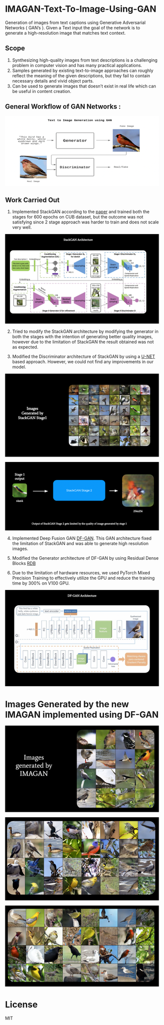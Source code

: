 # IMAGAN-Text-To-Image-Using-GAN 
Generation of images from text captions using Generative Adversarial Networks ( GAN’s ). Given a Text input the goal of the network is to generate a high-resolution image that matches text context.
 
 ## Scope
1. Synthesizing high-quality images from text descriptions is a challenging problem in computer vision and has many practical applications.
2. Samples generated by existing text-to-image approaches can roughly reflect the meaning of the given descriptions, but they fail to contain necessary details and vivid object parts.
3. Can be used to generate images that doesn’t exist in real life which can be useful in content creation.

 ## General Workflow of GAN Networks :
 ![](https://github.com/Abhishek-Aditya-bs/IMAGAN-Text-To-Image-Using-GAN/blob/main/Images/GAN-Workflow.png)

## Work Carried Out 

1. Implemented StackGAN according to the [paper](https://openaccess.thecvf.com/content_iccv_2017/html/Zhang_StackGAN_Text_to_ICCV_2017_paper.html) and trained both the stages for 600 epochs on CUB dataset, but the outcome was not satisfying since 2 stage approach was harder to train and does not scale very well.

![](https://github.com/Abhishek-Aditya-bs/IMAGAN-Text-To-Image-Using-GAN/blob/main/Images/StackGAN-Architecture.png)

2. Tried to modify the StackGAN architecture by modifying the generator in both the stages with the intention of generating better quality images, however due to the limitation of StackGAN the result obtained was not as expected.

3. Modified the Discriminator architecture of StackGAN by using a [U-NET](https://openaccess.thecvf.com/content_CVPR_2020/html/Schonfeld_A_U-Net_Based_Discriminator_for_Generative_Adversarial_Networks_CVPR_2020_paper.html) based approach. However, we could not find any improvements in our model.

![](https://github.com/Abhishek-Aditya-bs/IMAGAN-Text-To-Image-Using-GAN/blob/main/Images/Stage-1-Output.png)

![](https://github.com/Abhishek-Aditya-bs/IMAGAN-Text-To-Image-Using-GAN/blob/main/Images/Stage-2-Output.png)

4. Implemented Deep Fusion GAN [DF-GAN](https://arxiv.org/abs/2008.05865). This GAN architecture fixed the limitation of StackGAN and was able to generate high resolution images.

5. Modified the Generator architecture of DF-GAN by using Residual Dense Blocks [RDB](https://arxiv.org/pdf/1802.08797.pdf)

6. Due to the limitation of hardware resources, we used PyTorch Mixed Precision Training to effectively utilize the GPU and reduce the training time by 300% on V100 GPU.

![](https://github.com/Abhishek-Aditya-bs/IMAGAN-Text-To-Image-Using-GAN/blob/main/Images/DF-GAN-Architecture.png)

# Images Generated by the new IMAGAN implemented using DF-GAN

![](https://github.com/Abhishek-Aditya-bs/IMAGAN-Text-To-Image-Using-GAN/blob/main/Images/Op-1.png)


![](https://github.com/Abhishek-Aditya-bs/IMAGAN-Text-To-Image-Using-GAN/blob/main/Images/Op-2.png)


![](https://github.com/Abhishek-Aditya-bs/IMAGAN-Text-To-Image-Using-GAN/blob/main/Images/Op-3.png)

# License
MIT


